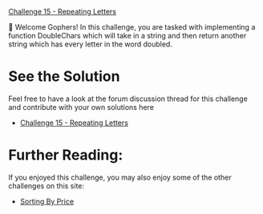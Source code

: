 [Challenge 15 - Repeating Letters](https://tutorialedge.net/challenges/go/repeating-letters/)

👋 Welcome Gophers! In this challenge, you are tasked with implementing a function DoubleChars which will take in a string and then return another string which has every letter in the word doubled.

# See the Solution
Feel free to have a look at the forum discussion thread for this challenge and contribute with your own solutions here 
- [Challenge 15 - Repeating Letters](https://discuss.tutorialedge.net/t/challenge-15-repeating-letters/36)

# Further Reading:
If you enjoyed this challenge, you may also enjoy some of the other challenges on this site:
- [Sorting By Price](https://tutorialedge.net/challenges/go/sort-by-price/)
